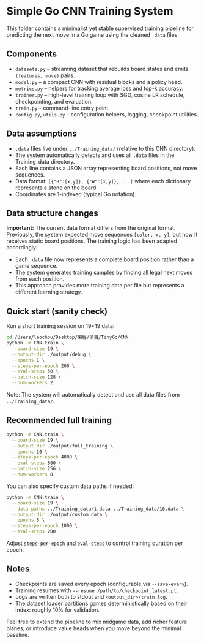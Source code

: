 # Simple Go CNN Training System

This folder contains a minimalist yet stable supervised training pipeline for predicting the next move in a Go game using the cleaned `.data` files.

## Components

- `datasets.py` – streaming dataset that rebuilds board states and emits `(features, move)` pairs.
- `model.py` – a compact CNN with residual blocks and a policy head.
- `metrics.py` – helpers for tracking average loss and top-k accuracy.
- `trainer.py` – high-level training loop with SGD, cosine LR schedule, checkpointing, and evaluation.
- `train.py` – command-line entry point.
- `config.py`, `utils.py` – configuration helpers, logging, checkpoint utilities.

## Data assumptions

- `.data` files live under `../Training_data/` (relative to this CNN directory).
- The system automatically detects and uses all `.data` files in the Training_data directory.
- Each line contains a JSON array representing board positions, not move sequences.
- Data format: `[{"B":[x,y]}, {"W":[x,y]}, ...]` where each dictionary represents a stone on the board.
- Coordinates are 1-indexed (typical Go notation).

## Data structure changes

**Important:** The current data format differs from the original format. Previously, the system expected move sequences `[color, x, y]`, but now it receives static board positions. The training logic has been adapted accordingly:

- Each `.data` file now represents a complete board position rather than a game sequence.
- The system generates training samples by finding all legal next moves from each position.
- This approach provides more training data per file but represents a different learning strategy.

## Quick start (sanity check)

Run a short training session on 19×19 data:

```bash
cd /Users/laochou/Desktop/编程/项目/TinyGo/CNN
python -m CNN.train \
  --board-size 19 \
  --output-dir ./output/debug \
  --epochs 1 \
  --steps-per-epoch 200 \
  --eval-steps 50 \
  --batch-size 128 \
  --num-workers 2
```

Note: The system will automatically detect and use all data files from `../Training_data/`.

## Recommended full training

```bash
python -m CNN.train \
  --board-size 19 \
  --output-dir ./output/full_training \
  --epochs 10 \
  --steps-per-epoch 4000 \
  --eval-steps 800 \
  --batch-size 256 \
  --num-workers 8
```

You can also specify custom data paths if needed:

```bash
python -m CNN.train \
  --board-size 19 \
  --data-paths ../Training_data/1.data ../Training_data/10.data \
  --output-dir ./output/custom_data \
  --epochs 5 \
  --steps-per-epoch 1000 \
  --eval-steps 200
```

Adjust `steps-per-epoch` and `eval-steps` to control training duration per epoch.

## Notes

- Checkpoints are saved every epoch (configurable via `--save-every`).
- Training resumes with `--resume /path/to/checkpoint_latest.pt`.
- Logs are written both to stdout and `<output_dir>/train.log`.
- The dataset loader partitions games deterministically based on their index: roughly 10% for validation.

Feel free to extend the pipeline to mix midgame data, add richer feature planes, or introduce value heads when you move beyond the minimal baseline.
